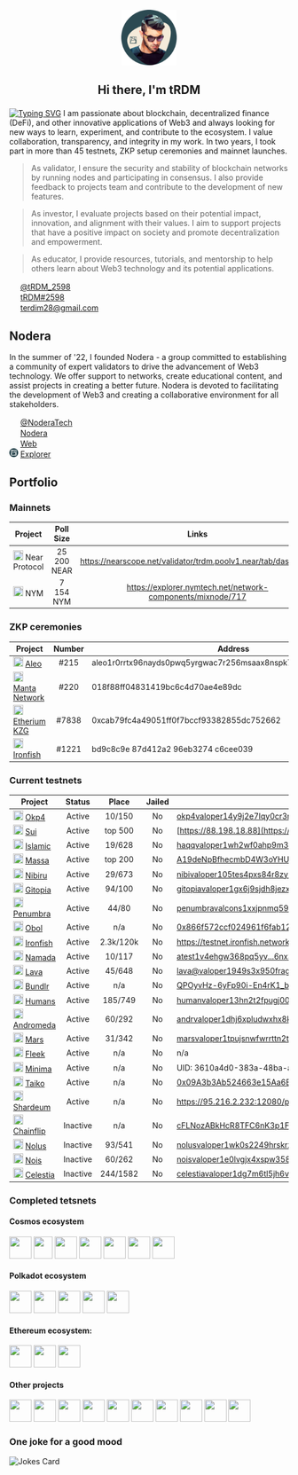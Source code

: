 <p align="center">
  <img width="100" height="100" src="https://github.com/terdim28/nodera/raw/main/logos/tRDM_logo.png">
</p>
<h2><p align="center">Hi there, I'm tRDM</p></h2>


[![Typing SVG](https://readme-typing-svg.herokuapp.com?font=Aboreto&size=30&pause=500&center=true&vCenter=true&color=28454D&width=1070&lines=PoS+validator;testnet+partisipant;crypto+enthusiast)](https://git.io/typing-svg)
I am passionate about blockchain, decentralized finance (DeFi), and other innovative applications of Web3 and always looking for new ways to learn, experiment, and contribute to the ecosystem. I value collaboration, transparency, and integrity in my work. In two years, I took part in more than 45 testnets, ZKP setup ceremonies and mainnet launches. 

> As validator, I ensure the security and stability of blockchain networks by running nodes and participating in consensus. I also provide feedback to projects team and contribute to the development of new features.

> As investor, I evaluate projects based on their potential impact, innovation, and alignment with their values. I aim to support projects that have a positive impact on society and promote decentralization and empowerment.

> As educator, I provide resources, tutorials, and mentorship to help others learn about Web3 technology and its potential applications. 

<img height="16" width="16" src="https://cdn.simpleicons.org/twitter/28454D" /> <a href="https://twitter.com/tRDM_2598">@tRDM_2598</a>  
<img height="16" width="16" src="https://cdn.simpleicons.org/discord/28454D" /> <a href="https://discordapp.com/users/844196216501698560">tRDM#2598</a>  
<img height="16" width="16" src="https://cdn.simpleicons.org/gmail/28454D" /> terdim28@gmail.com

## Nodera
In the summer of '22, I founded Nodera - a group committed to establishing a community of expert validators to drive the advancement of Web3 technology. We offer support to networks, create educational content, and assist projects in creating a better future. Nodera is devoted to facilitating the development of Web3 and creating a collaborative environment for all stakeholders.
 
<img height="16" width="16" src="https://cdn.simpleicons.org/twitter/28454D" /> <a href="https://twitter.com/NoderaTech">@NoderaTech</a>  
<img height="16" width="16" src="https://cdn.simpleicons.org/discord/28454D" /> <a href="https://discord.gg/TmnKznRqnv">Nodera</a>  
<img height="16" width="16" src="https://cdn.simpleicons.org/googlechrome/28454D" /> <a href="http://nodera.org/ ">Web</a>  
<img height="16" width="16" src="https://github.com/terdim28/nodera/raw/main/logos/nodera_simple_logo.png" /> <a href="http://explorer.nodera.org/ ">Explorer</a>  

## Portfolio

### Mainnets
| Project | Poll Size | Links |
| ------- |:---------:|:-----:|
| <img height="18" width="18" src="https://cryptologos.cc/logos/near-protocol-near-logo.png" /> Near Protocol|25 200 NEAR|https://nearscope.net/validator/trdm.poolv1.near/tab/dashboard|
| <img height="18" width="18" src="https://nymtech.net/images/social/logo-icon.png" /> NYM|7 154 NYM|https://explorer.nymtech.net/network-components/mixnode/717|

### ZKP ceremonies
| Project | Number | Address | Date|
| ------- |:------:| ------- | ---|
|<img height="18" width="18" src="https://icodrops.com/wp-content/uploads/2021/04/Aleo_logo.jpeg" /> [Aleo](https://www.aleo.org/)|#215    |aleo1r0rrtx96nayds0pwq5yrgwac7r256msaax8nspk7d0mus7dsfc8qvn4r7q|11/2021|
|<img height="18" width="18" src="https://assets-global.website-files.com/61bc937bb545e71ad60f720e/61d70a35a030578fb621490d_Logo%20Color.svg" /> [Manta Network](https://www.manta.network/)|#220|018f88ff04831419bc6c4d70ae4e89dc|11/2022|
|<img height="18" width="18" src="https://www.citypng.com/public/uploads/preview/ethereum-eth-round-logo-icon-png-11662225468t3ckimsgp8.png" /> [Etherium KZG](https://ceremony.ethereum.org/)|#7838|0xcab79fc4a49051ff0f7bccf93382855dc752662|01/2023|
|<img height="18" width="18" src="https://ironfish.network/img/about/coins.svg" /> [Ironfish](https://ironfish.network/)|#1221|bd9c8c9e 87d412a2 96eb3274 c6cee039|02/2023|

### Current testnets

| Project      |Status| Place    | Jailed |Valoper & Links |
| ------------ |:-----:|:--------:|:------:| ------ | 
| <img height="18" width="18" src="https://cryptototem.com/wp-content/uploads/2022/10/OKP4-logo.jpg" /> [Okp4](https://okp4.network/) | Active | 10/150 | No | [okp4valoper14y9j2e7lqy0cr3nd5w73esuqtx07pse37hy5z5](https://nemeton.okp4.network/druid/okp4valoper14y9j2e7lqy0cr3nd5w73esuqtx07pse37hy5z5#profile) |
|<img height="18" width="18" src="https://s2.coinmarketcap.com/static/img/coins/200x200/20947.png" /> [Sui](https://sui.io/)|Active|top 500|No| [https://88.198.18.88](https://sui.explorers.guru/node/) |
|<img height="18" width="18" src="https://islamiccoin.net/mediakit/v2/islamic-mark.png" /> [Islamic](https://islamiccoin.net/)| Active | 19/628 | No | [haqqvaloper1wh2wf0ahp9m3spdeje5jlmc7vn007jev2x9gkn](http://explorer.nodera.org/haqq/staking/haqqvaloper1wh2wf0ahp9m3spdeje5jlmc7vn007jev2x9gkn) |
|<img height="18" width="18" src="https://icodrops.com/wp-content/uploads/2021/11/MassaLabs_logo.jpeg" /> [Massa](https://massa.net/)|Active| top 200 | No | [A19deNpBfhecmbD4W3oYHU9x4ixsxhowgQQxkPgzxxgcW7t7itC](https://massa.net/testnet/A19deNpBfhecmbD4W3oYHU9x4ixsxhowgQQxkPgzxxgcW7t7itC/)               |
|<img height="18" width="18" src="https://res.cloudinary.com/crunchbase-production/image/upload/c_lpad,h_170,w_170,f_auto,b_white,q_auto:eco,dpr_1/a4ode3gz2nkmgmkrnhdi" /> [Nibiru](https://nibiru.fi/)| Active | 29/673 | No | [nibivaloper105tes4pxs84r8zy2xlc5ejy3pz23290n850pnl](http://explorer.nodera.org/nibiru/staking/nibivaloper105tes4pxs84r8zy2xlc5ejy3pz23290n850pnl) |
| <img height="18" width="18" src="https://pbs.twimg.com/profile_images/1440291565302284304/0r9YJOJW_400x400.png" /> [Gitopia](https://gitopia.com/)| Active | 94/100 | No | [gitopiavaloper1gx6j9sjdh8jezxzsf3m4taj9m79ehhrnuz3prt](http://explorer.nodera.org/gitopia_janus_2/staking/gitopiavaloper1gx6j9sjdh8jezxzsf3m4taj9m79ehhrnuz3prt) |
|<img height="18" width="18" src="https://pbs.twimg.com/profile_images/1456245067149103104/CrNB0cKl_400x400.jpg" /> [Penumbra](https://penumbra.zone/) | Active | 44/80 | No | [penumbravalcons1xxjpnmq59hcl7h6m5t5hpgeph7p8cgupupq8ea](http://penumbra.zpoken.io/validators/penumbravalcons1xxjpnmq59hcl7h6m5t5hpgeph7p8cgupupq8ea) |
| <img height="18" width="18" src="https://icodrops.com/wp-content/uploads/2021/10/ObolNetwork_logo.jpeg" /> [Obol](https://obol.tech/) | Active | n/a | No | [0x866f572ccf024961f6fab1278137bdc30f91d2f540279f129b616c9da108769d42c9f95f](https://goerli.beaconcha.in/validator/0x866f572ccf024961f6fab1278137bdc30f91d2f540279f129b616c9da108769d42c9f95f6e0034ed2017db5e73fe911e#charts/) |
|<img height="18" width="18" src="https://ironfish.network/img/about/coins.svg" /> [Ironfish](https://ironfish.network/) | Active | 2.3k/120k | No |https://testnet.ironfish.network/users/56919 | 
|<img height="18" width="18" src="https://styles.redditmedia.com/t5_77032n/styles/communityIcon_rfku9lqr1xv91.jpg" /> [Namada](https://namada.net/) | Active | 10/117| No | [atest1v4ehgw368pq5yv...6nx3jyxpryvvesvvdgx3](https://namada.explorers.guru/validators/) |
|<img height="18" width="18" src="https://pbs.twimg.com/profile_images/1572932736934940672/YAeBtumE_400x400.jpg" /> [Lava](https://lavanet.xyz/) | Active | 45/648 | No | [lava@valoper1949s3x950fragvcv4yh3qe5dfd3kr30yagw2jg](http://explorer.nodera.org/lava/staking/lava@valoper1949s3x950fragvcv4yh3qe5dfd3kr30yagw2jg) |
|<img height="18" width="18" src="https://res.cloudinary.com/crunchbase-production/image/upload/c_lpad,h_170,w_170,f_auto,b_white,q_auto:eco,dpr_1/mzervh0bcbifydmqk8gm" /> [Bundlr](https://bundlr.network/)| Active | n/a | No | [QPOyvHz-6yFp90i-En4rK1_bsUwZ7N2UPXHFt7YH9Z8](https://bundlr.network/explorer/Ry2bDGfBIvYtvDPYnf0eg_ijH4A1EDKaaEEecyjbUQ4/) |
|<img height="18" width="18" src="https://s2.coinmarketcap.com/static/img/coins/200x200/15584.png" /> [Humans](https://humans.ai/)| Active | 185/749 | No | [humanvaloper13hn2t2fpugj00mchdru69w9r6k65q7t6ty0pzs](http://explorer.nodera.org/humans/staking/humanvaloper13hn2t2fpugj00mchdru69w9r6k65q7t6ty0pzs) |
|<img height="18" width="18" src="https://uploads-ssl.webflow.com/629a5c78c1d8bfb53958fb1b/62b5c3e17eb0e3930d04ddd8_hero-nebula-logo-svg.svg" /> [Andromeda](https://andromedaprotocol.io/)| Active | 60/292 | No | [andrvaloper1dhj6xpludwxhx8k8gv5c3exkfcnsfvl8dyeqjh](http://explorer.nodera.org/andromeda/staking/andrvaloper1dhj6xpludwxhx8k8gv5c3exkfcnsfvl8dyeqjh) |
|<img height="18" width="18" src="https://miro.medium.com/max/2400/1*o1LDqDBVdhmKiwfzKc42BA.jpeg" /> [Mars](https://marsprotocol.io/)| Active | 31/342 | No | [marsvaloper1tpujsnwfwrrttn2trl0hxjr25vfrx48rprt5ea](http://explorer.nodera.org/mars/staking/marsvaloper1tpujsnwfwrrttn2trl0hxjr25vfrx48rprt5ea) |
|<img height="18" width="18" src="https://cryptocurrencyjobs.co/startups/assets/logos/fleek.png" /> [Fleek](https://fleek.network/)| Active | n/a | No | n/a |
|<img height="18" width="18" src="https://ffnews.com/wp-content/uploads/2022/07/1634502766235.jpg" /> [Minima](https://www.minima.global/)| Active | n/a | No | UID: 3610a4d0-383a-48ba-aa8f-5b0ce30078c8 |
|<img height="18" width="18" src="https://pbs.twimg.com/profile_images/1601055081675325440/ycMVxfJt_400x400.jpg" /> [Taiko](https://taiko.xyz/)| Active | n/a | No | [0x09A3b3Ab524663e15Aa6Bd886EB2A3018af721e9](https://l2explorer.a1.taiko.xyz/address/0x09A3b3Ab524663e15Aa6Bd886EB2A3018af721e9) |
|<img height="18" width="18" src="https://img.api.cryptorank.io/coins/shardeum1665056595732.png" /> [Shardeum](https://shardeum.org/)| Active | n/a | No | https://95.216.2.232:12080/performance |
|<img height="18" width="18" src="https://pbs.twimg.com/profile_images/1404699822100258818/kdt_AgmT_400x400.png" /> [Chainflip](https://chainflip.io/)| Inactive | n/a | No | [cFLNozABkHcR8TFC6nK3p1FnvLYx9TntKaYzhicEg3NcUWPwX](https://blocks-perseverance.chainflip.io/validator/cFLNozABkHcR8TFC6nK3p1FnvLYx9TntKaYzhicEg3NcUWPwX) |
|<img height="18" width="18" src="https://avatars.githubusercontent.com/u/103436687?s=200&v=4" /> [Nolus](https://nolus.io/)| Inactive | 93/541 | No | [nolusvaloper1wk0s2249hrskrzmflkp9u43yrxlnra6yxklwwq](http://explorer.nodera.org/nolus/staking/nolusvaloper1wk0s2249hrskrzmflkp9u43yrxlnra6yxklwwq) |
|<img height="18" width="18" src="https://nois.network/logo.png" /> [Nois](https://nois.network/)| Inactive | 60/262 | No | [noisvaloper1e0lvgjx4xspw358rfypmp297szupedu06jg6jg](http://explorer.nodera.org/nois-003/staking/noisvaloper1e0lvgjx4xspw358rfypmp297szupedu06jg6jg) |
|<img height="18" width="18" src="https://pbs.twimg.com/profile_images/1404854187721203715/zZp1s7c3_400x400.jpg" /> [Celestia](https://celestia.org/)| Inactive | 244/1582 | No | [celestiavaloper1dg7m6tl5jh6vz4jvy7934ss82pahfwje22c6t6](https://celestia.explorers.guru/validator/celestiavaloper1dg7m6tl5jh6vz4jvy7934ss82pahfwje22c6t6) |

### Completed tetsnets
#### Cosmos ecosystem 
[<img height="40" width="40" src="https://poolbay.io/images/cards/umee-card.png" />](https://umee.cc/)
[<img height="40" width="34" src="https://agoric.com/wp-content/themes/agoric_2021_theme/assets/LOGO/SYMBOL/PNG/bld-logo.png" />](https://agoric.com/)
[<img height="40" width="40" src="https://pbs.twimg.com/profile_images/1595092806011191305/koqPJsUX_400x400.png" />](https://evmos.org/)
[<img height="40" width="40" src="https://avatars.githubusercontent.com/u/64080398?s=280&v=4" />](https://omniflix.network/)
[<img height="40" width="40" src="https://img.api.cryptorank.io/coins/150x150.sei_network1661962346631.png" />](https://www.seinetwork.io/)
[<img height="40" width="40" src="https://styles.redditmedia.com/t5_6phggr/styles/communityIcon_rl5e61eimpb91.png" />](https://www.stride.zone/)
[<img height="40" width="40" src="https://pbs.twimg.com/profile_images/1513865442170974209/YKF-ZCez_400x400.png" />](https://www.rebuschain.com/)
#### Polkadot ecosystem 
[<img height="40" width="40" src="https://assets-global.website-files.com/61bc937bb545e71ad60f720e/61d70a35a030578fb621490d_Logo%20Color.svg" />](https://www.manta.network/)
[<img height="40" width="40" src="https://encrypted-tbn0.gstatic.com/images?q=tbn:ANd9GcT4Hw-L_sK3jnJEuNxp6IqGnCXGOfgFfBFliFIE7Jjbsg&s" />](https://bit.country/)
[<img height="40" width="40" src="https://img.api.cryptorank.io/coins/polkadex1618485126958.png" />](https://polkadex.trade/)
[<img height="40" width="40" src="https://avatars.githubusercontent.com/u/79349007?s=200&v=4" />](https://pontem.network/)
[<img height="40" width="40" src="https://pbs.twimg.com/profile_images/1382564944198078464/-7D9uyig_400x400.jpg" />](https://subspace.network/)
#### Ethereum ecosystem:
[<img height="40" width="40" src="https://docs.vega.xyz/img/logo-y.png" />](https://vega.xyz/ru/)
[<img height="40" width="40" src="https://scroll.io/logo.png" />](https://scroll.io/)
[<img height="40" width="40" src="https://pbs.twimg.com/profile_images/1545019840993320962/x1FFDd1C_400x400.jpg" />](https://aztec.network/)

#### Other projects
[<img height="40" width="40" src="https://icodrops.com/wp-content/uploads/2020/06/SoyD-UGQ_400x400.jpg" />](https://hoprnet.org/)
[<img height="40" width="40" src="https://nymtech.net/images/social/logo-icon.png" />](https://nymtech.net/)
[<img height="40" width="40" src="https://icodrops.com/wp-content/uploads/2021/04/Aleo_logo.jpeg" />](https://www.aleo.org/)
[<img height="40" width="40" src="https://cryptologos.cc/logos/near-protocol-near-logo.png" />](https://near.org/)
[<img height="40" width="40" src="https://icoholder.com/media/cache/ico_logo_view_page/files/img/7037eff01160f8cec99555e9243297c4.jpeg" />](https://www.kyve.network/)
[<img height="40" width="40" src="https://img.api.cryptorank.io/coins/oasys_games1662382971929.png" />](https://www.oasys.games/)
[<img height="40" width="40" src="https://img.api.cryptorank.io/coins/archway1668000126543.png" />](https://archway.io/)
[<img height="40" width="40" src="https://miro.medium.com/max/2400/1*yOy-Qi6v2MIEat5OsyJOpw.png" />](https://subquery.network/)
[<img height="40" width="40" src="https://aptosfoundation.org/assets/logomark/PNG/Aptos_mark_BLK-909b80e008685d22df54870ca38313008c2c15f0.png" />](https://aptoslabs.com/)
[<img height="40" width="40" src="https://avatars.githubusercontent.com/u/95705074?s=200&v=4" />](https://www.espressosys.com/)

### One joke for a good mood
![Jokes Card](https://readme-jokes.vercel.app/api)
